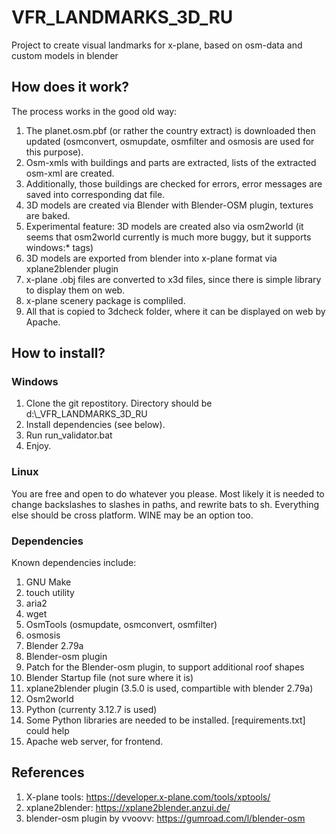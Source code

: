 # VFR_LANDMARKS_3D_RU
Project to create visual landmarks for x-plane, based on osm-data and custom models in blender

## How does it work? ##
The process works in the good old way:
1. The planet.osm.pbf (or rather the country extract) is downloaded then updated (osmconvert, osmupdate, osmfilter and osmosis are used for this purpose). 
2. Osm-xmls with buildings and parts are extracted, lists of the extracted osm-xml are created.
3. Additionally, those buildings are checked for errors, error messages are saved into corresponding dat file.
4. 3D models are created via Blender with Blender-OSM plugin, textures are baked.
5. Experimental feature: 3D models are created also via osm2world (it seems that osm2world currently is much more buggy, but it supports windows:* tags)
6. 3D models are exported from blender into x-plane format via xplane2blender plugin
7. x-plane .obj files are converted to x3d files, since there is simple library to display them on web. 
8. x-plane scenery package is compliled. 
9. All that is copied to 3dcheck folder, where it can be displayed on web by Apache.

 

## How to install? ##
###  Windows ###
1. Clone the git repostitory. Directory should be d:\\_VFR_LANDMARKS_3D_RU 
2. Install dependencies (see below).
3. Run run_validator.bat
4. Enjoy.

### Linux ###
You are free and open to do whatever you please.  Most likely it is needed to change backslashes to slashes in paths, and rewrite bats to sh.
Everything else should be cross platform. WINE may be an option too.


### Dependencies ###
Known dependencies include:
1. GNU Make
2. touch utility
3. aria2
4. wget
5. OsmTools (osmupdate, osmconvert, osmfilter)
6. osmosis
7. Blender 2.79a
8. Blender-osm plugin
9. Patch for the Blender-osm plugin, to support additional roof shapes
10. Blender Startup file (not sure where it is)
11. xplane2blender plugin (3.5.0 is used, compartible with blender 2.79a)
12. Osm2world
13. Python (currenty 3.12.7 is used)
14. Some Python libraries are needed to be installed. [requirements.txt] could help
15. Apache web server, for frontend. 

## References ##
1) X-plane tools: https://developer.x-plane.com/tools/xptools/
2) xplane2blender: https://xplane2blender.anzui.de/
3) blender-osm plugin by vvoovv: https://gumroad.com/l/blender-osm
